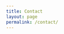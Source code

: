 ```yaml
---
title: Contact
layout: page
permalink: /contact/
---
```

<script charset="utf-8" type="text/javascript" src="https://js.mailercloud.com/form/form.js"></script>
<script>
(function() {
    mcform.create({
      formId: "ZlNzQDU5NTFAMDAwMDAwMA==",
      targetElement: "form_element_id"
    })
  })();
</script>
